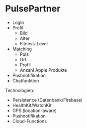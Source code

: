 #  PulsePartner

- Login
- Profil
  - Bild
  - Alter
  - Fitness-Level
- Matching
  - Puls
  - Ort
  - Profil
  - Anzahl Apple Produkte
- Pushnotifikation
- Chatfunktion


Technologien:
- Persistence (Datenbank/Firebase)
- HealthKit/WatchKit
- GPS (location-aware)
- Pushnotifikation
- Cloud-Functions
